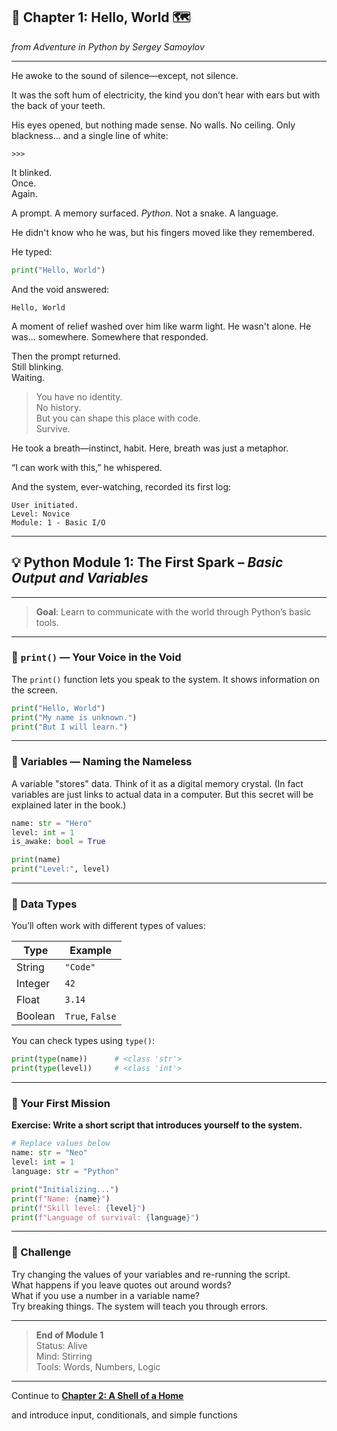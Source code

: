 ## **📖 Chapter 1: Hello, World** 🗺️
*from Adventure in Python by Sergey Samoylov*

---

He awoke to the sound of silence—except, not silence.

It was the soft hum of electricity, the kind you don’t hear with ears but with the back of your teeth. 

His eyes opened, but nothing made sense. No walls. No ceiling. Only blackness… and a single line of white:

```
>>>
```

It blinked.  
Once.  
Again.  

A prompt. A memory surfaced. _Python_. Not a snake. A language.

He didn't know who he was, but his fingers moved like they remembered.

He typed:

```python
print("Hello, World")
```

And the void answered:

```
Hello, World
```

A moment of relief washed over him like warm light. He wasn't alone. He was... somewhere. Somewhere that responded.

Then the prompt returned.  
Still blinking.  
Waiting.  

> You have no identity.  
> No history.  
> But you can shape this place with code.  
> Survive.

He took a breath—instinct, habit. Here, breath was just a metaphor.

“I can work with this,” he whispered.

And the system, ever-watching, recorded its first log:

```
User initiated.
Level: Novice
Module: 1 - Basic I/O
```

---

## 💡 Python Module 1: The First Spark – _Basic Output and Variables_

---

> **Goal**: Learn to communicate with the world through Python’s basic tools.

---

### 🔹 `print()` — Your Voice in the Void

The `print()` function lets you speak to the system. It shows information on the screen.

```python
print("Hello, World")
print("My name is unknown.")
print("But I will learn.")
```

---

### 🔹 Variables — Naming the Nameless

A variable "stores" data. Think of it as a digital memory crystal.
(In fact variables are just links to actual data in a computer.
But this secret will be explained later in the book.)

```python
name: str = "Hero"
level: int = 1
is_awake: bool = True

print(name)
print("Level:", level)
```

---

### 🔹 Data Types

You’ll often work with different types of values:

| Type      | Example             |
|-----------|---------------------|
| String    | `"Code"`            |
| Integer   | `42`                |
| Float     | `3.14`              |
| Boolean   | `True`, `False`     |

You can check types using `type()`:

```python
print(type(name))      # <class 'str'>
print(type(level))     # <class 'int'>
```

---

### 🔹 Your First Mission

**Exercise: Write a short script that introduces yourself to the system.**

```python
# Replace values below
name: str = "Neo"
level: int = 1
language: str = "Python"

print("Initializing...")
print(f"Name: {name}")
print(f"Skill level: {level}")
print(f"Language of survival: {language}")
```

---

### 🧠 Challenge

Try changing the values of your variables and re-running the script.  
What happens if you leave quotes out around words?  
What if you use a number in a variable name?  
Try breaking things. The system will teach you through errors.

---

> **End of Module 1**  
> Status: Alive  
> Mind: Stirring  
> Tools: Words, Numbers, Logic

---

Continue to [**Chapter 2: A Shell of a Home**](Chapter_02.md)

and introduce input, conditionals, and simple functions
